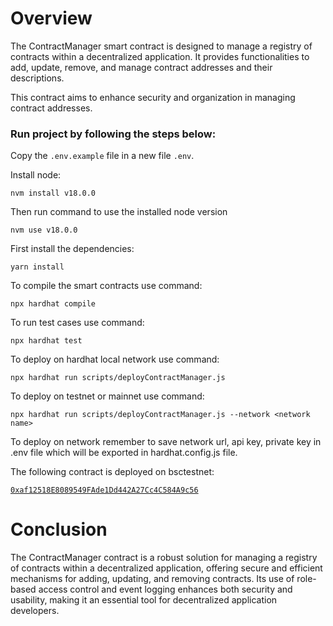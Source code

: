 # Overview

The ContractManager smart contract is designed to manage a registry of contracts within a decentralized application. It provides functionalities to add, update, remove, and manage contract addresses and their descriptions.

This contract aims to enhance security and organization in managing contract addresses.


### Run project by following the steps below:

Copy the ``.env.example`` file in a new file ``.env``.

Install node:
```shell
nvm install v18.0.0
```

Then run command to use the installed node version
```shell
nvm use v18.0.0
```

First install the dependencies:
```shell
yarn install
```
To compile the smart contracts use command:
```shell
npx hardhat compile
```

To run test cases use command:
```shell
npx hardhat test
```

To deploy on hardhat local network use command:
```shell
npx hardhat run scripts/deployContractManager.js
```

To deploy on testnet or mainnet use command:
```shell
npx hardhat run scripts/deployContractManager.js --network <network name>
```

To deploy on network remember to save network url, api key, private key in .env file which will be exported in hardhat.config.js file.

The following contract is deployed on bsctestnet:

[`0xaf12518E8089549FAde1Dd442A27Cc4C584A9c56`](https://testnet.bscscan.com/address/0xaf12518E8089549FAde1Dd442A27Cc4C584A9c56)

# Conclusion

The ContractManager contract is a robust solution for managing a registry of contracts within a decentralized application, offering secure and efficient mechanisms for adding, updating, and removing contracts. Its use of role-based access control and event logging enhances both security and usability, making it an essential tool for decentralized application developers.